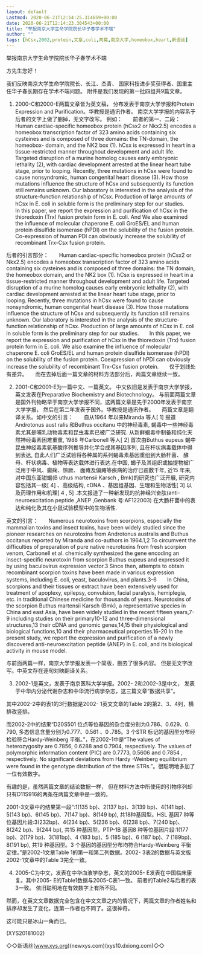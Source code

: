 ```yaml
---
layout: default
Lastmod: 2020-06-21T12:14:25.314659+00:00
date: 2020-06-21T12:14:23.304543+00:00
title: "举报南京大学生命学院院长华子春学术不端"
author: ""
tags: [hCsx,2002,protein,文章,coli,两篇,南京大学,homeobox,heart,新语丝]
---
```


举报南京大学生命学院院长华子春学术不端

方先生您好！

我们反映南京大学生命学院院长、长江、杰青、 国家科技进步奖获得者、国重主任华子春长期存在学术不端问题。 附件是我们发现的第一批四组共9篇文章。

1. 2000-C和2000-E两篇文章皆为英文稿， 分布发表于南京大学学报和Protein Expression and Purification。华教授是通讯作者。 南京大学学报的内容系于后者的文字上做了删掉，无文字改写。 例如：　　前者的第一、二段：　　Human cardiac-specific homeobox protein (hCsx2 or Nkx2.5) encodes a homeobox transcription factor of 323 amino acids containing six cysteines and is composed of three domains: the TN-domain, the homeobox- domain, and the NK2 box (1). hCsx is expressed in heart in a tissue-restricted manner throughout development and adult life. Targeted disruption of a murine homolog causes early embryonic lethality (2), with cardiac development arrested at the linear heart tube stage, prior to looping. Recently, three mutations in hCsx were found to cause nonsyndromic, human congenital heart disease (3). How those mutations influence the structure of hCsx and subsequently its function still remains unknown. Our laboratory is interested in the analysis of the structure-function relationship of hCsx. Production of large amounts of hCsx in E. coli in soluble form is the preliminary step for our studies.　　In this paper, we report the expression and purification of hCsx in the thioredoxin (Trx) fusion protein form in E. coli. And We also examined the influence of molecular chaperone E. coli GroES/EL and human protein disulfide isomerase (hPDI) on the solubility of the fusion protein. Co-expression of human PDI can obviously increase the solubility of recombinant Trx-Csx fusion protein.

后者的引言部分：　　Human cardiac-specific homeobox protein (hCsx2 or Nkx2.5) encodes a homeobox transcription factor of 323 amino acids containing six cysteines and is composed of three domains: the TN domain, the homeobox domain, and the NK2 box (1). hCsx is expressed in heart in a tissue-restricted manner throughout development and adult life. Targeted disruption of a murine homolog causes early embryonic lethality (2), with cardiac development arrested at the linear heart tube stage, prior to looping. Recently, three mutations in hCsx were found to cause nonsyndromic, human congenital heart disease (3). How those mutations influence the structure of hCsx and subsequently its function still remains unknown. Our laboratory is interested in the analysis of the structure-function relationship of hCsx. Production of large amounts of hCsx in E. coli in soluble form is the preliminary step for our studies.　　In this paper, we report the expression and purification of hCsx in the thioredoxin (Trx) fusion protein form in E. coli. We also examine the influence of molecular chaperone E. coli GroES/EL and human protein disulfide isomerase (hPDI) on the solubility of the fusion protein. Coexpression of hPDI can obviously increase the solubility of recombinant Trx-Csx fusion protein.　　仅于划线处有差异。　　而在去掉后面一篇文章的材料方法部分后，两篇文章继续一致。

2. 2001-C和2001-E为一篇中文、一篇英文。 中文依旧是发表于南京大学学报， 英文发表在Preparative Biochemistry and Biotechnology。 与前面两篇文章是国外刊物略早于南京大学学报不同，这两篇文章是先于2000年发表于南京大学学报， 然后在第二年发表于国外。华教授是通讯作者。　　两篇文章是翻译关系。如中文的引言：　　自从1964 年以来Miranda 等人[ 1] 报道Androtonus aust ralis 和Buthus occitanu 中的神经毒素, 蝎毒中一些神经毒素尤其是哺乳动物毒素和昆虫毒素已被广泛研究. 从新鲜蝎毒中制备和纯化天然神经毒素困难重重, 1988 年Carbonell 等人[ 2] 首次由Buthus eupeus 蝎中昆虫神经毒素氨基酸序列推导并化学合成其基因序列, 且在杆状病毒载体中得到表达, 自此人们广泛试验将各种属的系列蝎毒素基因重组到大肠杆菌、 酵母、杆状病毒、植物等表达载体进行表达.在中国, 蝎子及其组织或抽提物被广泛用于中风、癫痫、惊厥、 面瘫及偏瘫等疾病的治疗已逾数千年, 近15 年来, 对中国东亚钳蝎(B uthus martensii Karsch , Bmk)的研究也广泛开展, 研究内容包括其一级[ 4] 、高级结构, cDNA 、基因组基因、生理和生物活性[ 3] 以及药理作用和机理[ 4 , 5] .本文报道了一种新发现的抗神经兴奋肽(anti- neuroexcitation peptide ,ANEP ,Genbank 号:AF122003) 在大肠杆菌中的表达和纯化及其在小鼠试验模型中的生物活性.

英文的引言：　　Numerous neurotoxins from scorpions, especially the mammalian toxins and insect toxins, have been widely studied since the pioneer researches on neurotoxins from Androtonus australis and Buthus occitanus reported by Miranda and co-authors in 1964.1,2 To circumvent the difficulties of preparation of pure native neurotoxins from fresh scorpion venom, Carbonell et al. chemically synthesized the gene encoding an insect-specific neurotoxin from scorpion Buthus eupeus and expressed it by using baculovirus expression vector.3 Since then, attempts to obtain recombinant scorpion toxins have been made in various expression systems, including E. coli, yeast, baculovirus, and plants.3-6　　In China, scorpions and their tissues or extract have been extensively used for treatment of apoplexy, epilepsy, convulsion, facial paralysis, hemiplegia, etc. in traditional Chinese medicine for thousands of years. Neurotoxins of the scorpion Buthus martensii Karsch (Bmk), a representative species in China and east Asia, have been widely studied in the recent fifteen years,7-9 including studies on their primary10-12 and three-dimensional structures,13 their cDNA and genomic genes,14,15 their physiological and biological functions,10 and their pharmaceutical properties.16-20 In the present study, we report the expression and purification of a newly discovered anti-neuroexcitation peptide (ANEP) in E. coli, and its biological activity in mouse model.

与前面两篇一样，南京大学学报发表一个简版，删去了很多内容。 但是无文字改写。中英文存在逐句对映翻译关系。

3. 2002-1是英文，发表于南京医科大学学报。2002- 2和2002-3是中文， 发表于中华内分泌代谢杂志和中华流行病学杂志，这三篇文章“数据共享”。

其中2002-2中的表1的3行数据是2002- 1英文文章的Table 2的第2、3、4列，横排改竖排。

而2002-2中的结果“D20S501 位点等位基因的杂合度分别为0.786、0.629、0. 790, 多态信息含量分别为0.777、0.561 、0 .785。3 个STR 标记的基因型分布经检验符合Hardy-Weinberg 平衡。”，在2002-1中是“The values of heterozygosity are 0.7856, 0.6288 and 0.7904, respectively. The values of polymorphic information content (PIC) are 0.7773, 0.5606 and 0.7854 , respectively. No significant deviations from Hardy -Weinberg equilibrium were found in the genotype distribution of the three STRs.”。很聪明地多加了一位有效数字。

有趣的是，虽然两篇文章的结论数据一样， 但在材料方法中所使用的引物序列却只有D11S916的两条在两篇文章中是一致的。

2001-3文章中的结果第一段“:1(135 bp)、2(137 bp)、3(139 bp)、4(141 bp)、5(143 bp)、6(145 bp)、7(147 bp)、8(149 bp), 共18种基因型。HSL 基因7 种等位基因片段:3(232bp)、4(234 bp)、5(236 bp)、6(238 bp)、7(240 bp)、8(242 bp)、9(244 bp), 共15 种基因型。PTP-1B 基因8 种等位基因片段:1(177 bp)、2(179 bp)、3(181bp)、4 (183 bp)、5 (185 bp)、6 (187 bp)、7 (189bp)、8(191 bp), 共19 种基因型。3 个基因的基因型分布均符合Hardy-Weinberg 平衡定律。”是2002-1文章Table 1的第一和第二列数据。2002- 3表2的数据与英文版2002-1文章中的Table 3完全一致。

4. 2005-C为中文，发表在中华血液学杂志，英文的2005- E发表在中国临床康复。其中2005- E的Table1数据与2005-C表1一致。 前者的Table2与后者的表3一致。 依旧聪明地在有效数字上有所不同。

然而，在英文文章数据完全包含在中文文章之内的情况下，两篇文章的作者姓名和排序却发生了变化，连第一作者也不同了。这很神奇。

这可能只是冰山一角而已。

(XYS20181002)

◇◇新语丝(www.xys.org)(newxys.com)(xys10.dxiong.com)◇◇


